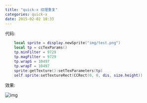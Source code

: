 ```yaml
---
title: "quick-x 纹理重复"
categories: quick-x
date: 2015-02-02 10:33
---
```



代码:

```lua
	local sprite = display.newSprite("img/test.png")
	local tp = ccTexParams()
    tp.minFilter = 9729
    tp.magFilter = 9729
    tp.wrapS = 10497
    tp.wrapT = 10497
    sprite:getTexture():setTexParameters(tp)
	self.sprite:setTextureRect(CCRect(0, 0, dis, size.height))
```

效果:

![img](/image/QQ20150129-1.jpg)